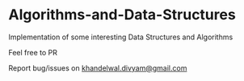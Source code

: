 # Algorithms-and-Data-Structures
Implementation of some interesting Data Structures and Algorithms

Feel free to PR

Report bug/issues on khandelwal.divyam@gmail.com
